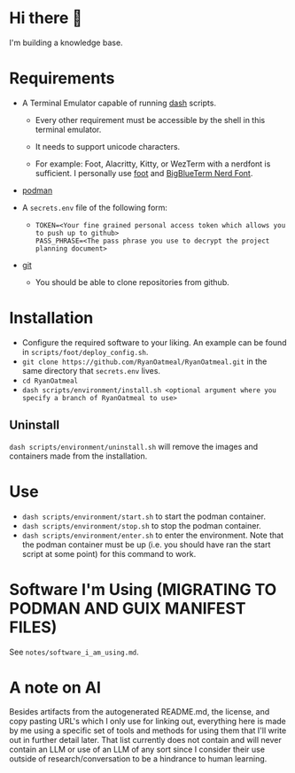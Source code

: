 # Hi there 👋

I'm building a knowledge base.

# Requirements

- A Terminal Emulator capable of running 
  [dash](https://packages.debian.org/sid/dash) scripts.
  
  + Every other requirement must be accessible by the shell in this terminal 
    emulator.
  
  + It needs to support unicode characters.

  + For example:  Foot, Alacritty, Kitty, or WezTerm with a nerdfont is 
    sufficient. I personally use [foot](https://codeberg.org/dnkl/foot) and 
    [BigBlueTerm Nerd Font](https://www.nerdfonts.com/font-downloads).
  
- [podman](https://podman.io/)
  
- A `secrets.env` file of the following form:
  
  + ```
    TOKEN=<Your fine grained personal access token which allows you to push up to github>
    PASS_PHRASE=<The pass phrase you use to decrypt the project planning document>
    ```
- [git](https://git-scm.com/)
  
  + You should be able to clone repositories from github.

# Installation

- Configure the required software to your liking. An example can be found in 
  `scripts/foot/deploy_config.sh`.  
- `git clone https://github.com/RyanOatmeal/RyanOatmeal.git` in the same 
  directory that `secrets.env` lives.
- `cd RyanOatmeal` 
- `dash scripts/environment/install.sh <optional argument where you specify a branch of RyanOatmeal to use>`

## Uninstall 

`dash scripts/environment/uninstall.sh` will remove the images and containers 
made from the installation.


# Use 

- `dash scripts/environment/start.sh` to start the podman container.
- `dash scripts/environment/stop.sh` to stop the podman container.
- `dash scripts/environment/enter.sh` to enter the environment. Note 
  that the podman container must be up (i.e. you should have ran the start
  script at some point) for this command to work.

# Software I'm Using (MIGRATING TO PODMAN AND GUIX MANIFEST FILES)

See `notes/software_i_am_using.md`.

# A note on AI

Besides artifacts from the autogenerated README.md, the license, and copy 
pasting URL's which I only use for linking out, everything here is made by me 
using a specific set of tools and methods for using them that I'll write out in 
further detail later. That list currently does not contain and will never 
contain an LLM or use of an LLM of any sort since I consider their use
outside of research/conversation to be a hindrance to human learning.

